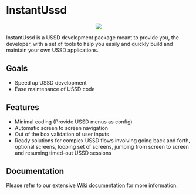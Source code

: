 # InstantUssd

<p align="center"><img src="https://avatars1.githubusercontent.com/u/30041331?v=4&s=80"></p>

InstantUssd is a USSD development package meant to provide you, the developer, with a set of tools to help you easily and quickly build and maintain your own USSD applications.

## Goals

- Speed up USSD development
- Ease maintenance of USSD code

## Features

- Minimal coding (Provide USSD menus as config)
- Automatic screen to screen navigation
- Out of the box validation of user inputs
- Ready solutions for complex USSD flows involving going back and forth,
optional screens, looping set of screens,  jumping from screen to screen and 
resuming timed-out USSD sessions

## Documentation

Please refer to our extensive [Wiki documentation](https://github.com/davidbwire/instant-ussd/wiki) for more information.
